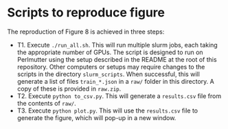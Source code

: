 # Scripts to reproduce figure

The reproduction of Figure 8 is achieved in three steps:

- T1. Execute `./run_all.sh`. This will run multiple slurm jobs, each taking the appropriate number of GPUs. The script is designed to run on Perlmutter using the setup described in the README at the root of this repository. Other computers or setups may require changes to the scripts in the directory `slurm_scripts`. When successful, this will generate a list of files `train_*.json` in a `raw/` folder in this directory. A copy of these is provided in `raw.zip`.
- T2. Execute `python to_csv.py`. This will generate a `results.csv` file from the contents of `raw/`.
- T3. Execute `python plot.py`. This will use the `results.csv` file to generate the figure, which will pop-up in a new window.
